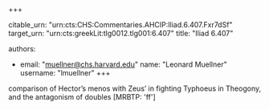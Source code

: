 +++


citable_urn: "urn:cts:CHS:Commentaries.AHCIP:Iliad.6.407.Fxr7dSf"
target_urn: "urn:cts:greekLit:tlg0012.tlg001:6.407"
title: "Iliad 6.407"

authors:
- email: "muellner@chs.harvard.edu"
  name: "Leonard Muellner"
  username: "lmuellner"
+++

<p>comparison of Hector’s menos with Zeus’ in fighting Typhoeus in Theogony, and the antagonism of doubles [MRBTP: 'ff']</p>